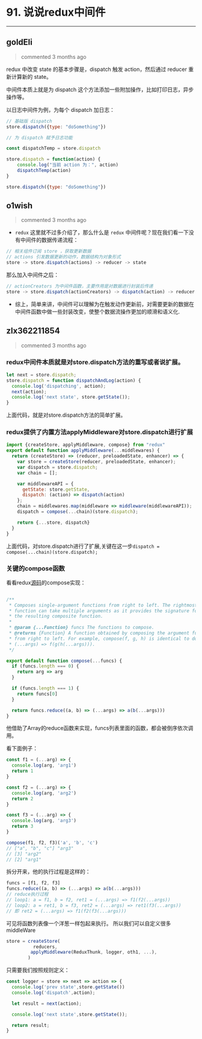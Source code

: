 
 # 91. 说说redux中间件 
  
 ***
## goldEli 
 > commented 3 months ago 

redux 中改变 state 的基本步骤是，dispatch 触发 action，然后通过 reducer 重新计算新的 state。

中间件本质上就是为 dispatch 这个方法添加一些附加操作，比如打印日志，异步操作等。

以日志中间件为例，为每个 dispatch 加日志：


```javascript
// 基础版 dispatch
store.dispatch({type: "doSomething"})

// 为 dispatch 赋予日志功能

const dispatchTemp = store.dispatch

store.dispatch = function(action) {
    console.log("当前 action 为：", action)
    dispatchTemp(action)
}

store.dispatch({type: "doSomething"})


```
## o1wish 
 > commented 3 months ago 

- `redux` 这里就不过多介绍了，那么什么是 `redux` 中间件呢？现在我们看一下没有中间件的数据传递流程：

```javascript
// 相关组件订阅 store ，获取更新数据
// actions 引发数据更新的动作，数据结构为对象形式
store -> store.dispatch(actions) -> reducer -> state

```
那么加入中间件之后：

```javascript
// actionCreators 为中间件函数，主要作用是对数据进行封装后传递
store -> store.dispatch(actionCreators) -> dispatch(action) -> reducer -> state

```

- 综上，简单来讲，中间件可以理解为在触发动作更新前，对需要更新的数据在中间件函数中做一些封装改变，使整个数据流操作更加的顺滑和语义化.
## zlx362211854 
 > commented 3 months ago 

### redux中间件本质就是对store.dispatch方法的重写或者说扩展。

```js
let next = store.dispatch;
store.dispatch = function dispatchAndLog(action) {
  console.log('dispatching', action);
  next(action);
  console.log('next state', store.getState());
}

```
上面代码，就是对store.dispatch方法的简单扩展。

### redux提供了内置方法applyMiddleware对store.dispatch进行扩展


```js
import {createStore, applyMiddleware, compose} from "redux"
export default function applyMiddleware(...middlewares) {
  return (createStore) => (reducer, preloadedState, enhancer) => {
    var store = createStore(reducer, preloadedState, enhancer);
    var dispatch = store.dispatch;
    var chain = [];

    var middlewareAPI = {
      getState: store.getState,
      dispatch: (action) => dispatch(action)
    };
    chain = middlewares.map(middleware => middleware(middlewareAPI));
    dispatch = compose(...chain)(store.dispatch);

    return {...store, dispatch}
  }
}

```
上面代码，对store.dispatch进行了扩展,关键在这一步`dispatch = compose(...chain)(store.dispatch);`

### 关键的compose函数
看看redux[源码](https://github.com/reduxjs/redux/blob/v3.7.2/src/compose.js)的compose实现：

```js
  
/**
 * Composes single-argument functions from right to left. The rightmost
 * function can take multiple arguments as it provides the signature for
 * the resulting composite function.
 *
 * @param {...Function} funcs The functions to compose.
 * @returns {Function} A function obtained by composing the argument functions
 * from right to left. For example, compose(f, g, h) is identical to doing
 * (...args) => f(g(h(...args))).
 */

export default function compose(...funcs) {
  if (funcs.length === 0) {
    return arg => arg
  }

  if (funcs.length === 1) {
    return funcs[0]
  }

  return funcs.reduce((a, b) => (...args) => a(b(...args)))
}

```
他借助了Array的reduce函数来实现，funcs列表里面的函数，都会被倒序依次调用。

看下面例子：

```js
const f1 = (...arg) => {
  console.log(arg, 'arg1')
  return 1
}

const f2 = (...arg) => {
  console.log(arg, 'arg2')
  return 2
} 

const f3 = (...arg) => {
  console.log(arg, 'arg3')
  return 3
}

compose(f1, f2, f3)('a', 'b', 'c') 
// ["a", "b", "c"] "arg3"
// [3] "arg2"
// [2] "arg1"

```
拆分开来，他的执行过程是这样的：

```js
funcs = [f1, f2, f3]
funcs.reduce((a, b) => (...args) => a(b(...args)))
// reduce执行过程
// loop1: a = f1, b = f2, ret1 = (...args) => f1(f2(...args))
// loop2: a = ret1, b = f3, ret2 = (...args) => ret1(f3(...args)) 
// 即 ret2 = (...args) => f1(f2(f3(...args)))


```
可见将函数列表像一个洋葱一样包起来执行。
所以我们可以自定义很多middleWare

```js
store = createStore(
          reducers,
         applyMiddleware(ReduxThunk, logger, oth1, ...),
        )

```
只需要我们按照规则定义：

```js
const logger = store => next => action => {
  console.log('prev state',store.getState())
  console.log('dispatch',action);

  let result = next(action);

  console.log('next state',store.getState());

  return result;
}

```